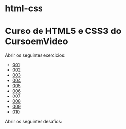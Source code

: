 # html-css
<h1>Curso de HTML5 e CSS3 do CursoemVideo</h1>

<p>Abrir os seguintes exercicios: </p>

<ul>
    <li>
        <a href="https://felipemorais19.github.io/html-css/exercicios/ex001/index.html"> 001</a>
    </li>
    <li>
        <a href="https://felipemorais19.github.io/html-css/exercicios/ex002/index.html"> 002</a>
    </li>
    <li>
        <a href="https://felipemorais19.github.io/html-css/exercicios/ex003/index.html"> 003</a>
    </li>
    <li>
        <a href="https://felipemorais19.github.io/html-css/exercicios/ex004/index.html"> 004</a>
    </li>
    <li>
        <a href="https://felipemorais19.github.io/html-css/exercicios/ex005/index.html"> 005</a>
    </li>
    <li>
        <a href="https://felipemorais19.github.io/html-css/exercicios/ex006/index.html"> 006</a>
    </li>
    <li>
        <a href="https://felipemorais19.github.io/html-css/exercicios/ex007/index.html"> 007</a>
    </li>
    <li>
        <a href="https://felipemorais19.github.io/html-css/exercicios/ex008/index.html"> 008</a>
    </li>
    <li>
        <a href="https://felipemorais19.github.io/html-css/exercicios/ex009/index.html"> 009</a>
    </li>
    <li>
        <a href="https://felipemorais19.github.io/html-css/exercicios/ex010/index.html"> 010</a>
    </li>
</ul>

<p>Abrir os seguintes desafios: </p>

